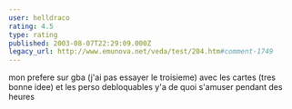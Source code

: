 ```yaml
---
user: helldraco
rating: 4.5
type: rating
published: 2003-08-07T22:29:09.000Z
legacy_url: http://www.emunova.net/veda/test/204.htm#comment-1749
---
```

mon prefere sur gba (j'ai pas essayer le troisieme) avec les cartes (tres bonne idee) et les perso debloquables y'a de quoi s'amuser pendant des heures
